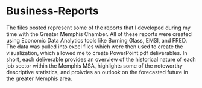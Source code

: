 # Business-Reports

The files posted represent some of the reports that I developed during my time with the Greater Memphis Chamber. All of these reports were created using Economic Data Analytics tools like Burning Glass, EMSI, and FRED. The data was pulled into excel files which were then used to create the visualization, which allowed me to create PowerPoint pdf deliverables. In short, each deliverable provides an overview of the historical nature of each job sector within the Memphis MSA, highlights some of the noteworthy descriptive statistics, and proivdes an outlook on the forecasted future in the greater Memphis area.
